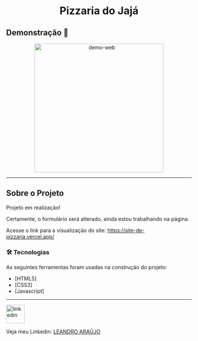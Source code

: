 <h1 style="text-align: center; font-weight: bold;">Pizzaria do Jajá</h1>

## Demonstração 📸

<div align="center" >
  <img src="_imagens/pizzaria.gif" alt="demo-web" height="350">
</div>

---

## Sobre o Projeto

Projeto em realização!

Certamente, o formulário será alterado, ainda estou trabalhando na página.

Acesse o link para a visualização do site: https://site-de-pizzaria.vercel.app/

### 🛠 Tecnologias

As seguintes ferramentas foram usadas na construção do projeto:

- [HTML5]
- [CSS3]
- [Javascript]
---

<img src="https://github.com/leandro-araujo-silva/Proffy-FullStack/raw/master/github/linkedin.png" alt="linkedin" height="50">
<br />

Veja meu Linkedin: [LEANDRO ARAÚJO](http://www.linkedin.com/in/leandro-ara%C3%BAjo-da-silva-1660631b9)
